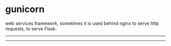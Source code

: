 # gunicorn

web services framework, sometimes it is used behind nginx to serve http requests, to serve Flask.

---


---

